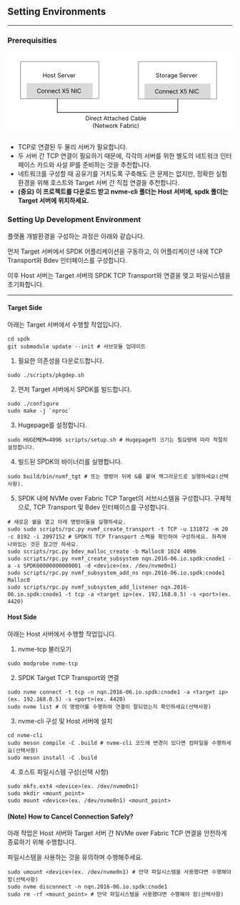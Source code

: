 ## Setting Environments

---

### Prerequisities

<img src="./assets/ndp-hardware-conf.svg">

- TCP로 연결된 두 물리 서버가 필요합니다.
- 두 서버 간 TCP 연결이 필요하기 때문에, 각각의 서버를 위한 별도의 네트워크 인터페이스 카드와 사설 IP를 준비하는 것을 추천합니다.
- 네트워크를 구성할 때 공유기를 거치도록 구축해도 큰 문제는 없지만, 정확한 실험 환경을 위해 호스트와 Target 서버 간 직접 연결을 추천합니다.
- **(중요) 이 프로젝트를 다운로드 받고 nvme-cli 폴더는 Host 서버에, spdk 폴더는 Target 서버에 위치하세요.**

### Setting Up Development Environment

플랫폼 개발환경을 구성하는 과정은 아래와 같습니다.

먼저 Target 서버에서 SPDK 어플리케이션을 구동하고, 이 어플리케이션 내에 TCP Transport와 Bdev 인터페이스를 구성합니다.

이후 Host 서버는 Target 서버의 SPDK TCP Transport와 연결을 맺고 파일시스템을 초기화합니다.

---

#### Target Side

아래는 Target 서버에서 수행할 작업입니다.

```shell
cd spdk
git submodule update --init # 서브모듈 업데이트
```

1. 필요한 의존성을 다운로드합니다.
```shell
sudo ./scripts/pkgdep.sh
```

2. 먼저 Target 서버에서 SPDK를 빌드합니다.
```shell
sudo ./configure
sudo make -j `nproc`
```

3. Hugepage를 설정합니다.
```shell
sudo HUGEMEM=4096 scripts/setup.sh # Hugepage의 크기는 필요량에 따라 적절히 설정합니다.
```

4. 빌드된 SPDK의 바이너리를 실행합니다.

```shell
sudo build/bin/nvmf_tgt # 또는 명령어 뒤에 &를 붙여 백그라운드로 실행하세요(선택사항).
```

5. SPDK 내에 NVMe over Fabric TCP Target의 서브시스템을 구성합니다. 구체적으로, TCP Transport 및 Bdev 인터페이스를 구성합니다.

```shell
# 새로운 쉘을 열고 아래 명령어들을 실행하세요.
sudo sudo scripts/rpc.py nvmf_create_transport -t TCP -u 131072 -m 20 -c 8192 -i 2097152 # SPDK의 TCP Transport 스펙을 확인하여 구성하세요. 좌측에 나와있는 것은 참고만 하세요.
sudo scripts/rpc.py bdev_malloc_create -b Malloc0 1024 4096
sudo scripts/rpc.py nvmf_create_subsystem nqn.2016-06.io.spdk:cnode1 -a -s SPDK00000000000001 -d <device>(ex. /dev/nvme0n1)
sudo scripts/rpc.py nvmf_subsystem_add_ns nqn.2016-06.io.spdk:cnode1 Malloc0
sudo scripts/rpc.py nvmf_subsystem_add_listener nqn.2016-06.io.spdk:cnode1 -t tcp -a <target ip>(ex. 192.168.0.5) -s <port>(ex. 4420)
```

#### Host Side

아래는 Host 서버에서 수행할 작업입니다.

1. nvme-tcp 불러오기

```shell
sudo modprobe nvme-tcp
```

2. SPDK Target TCP Transport와 연결

```shell
sudo nvme connect -t tcp -n nqn.2016-06.io.spdk:cnode1 -a <target ip>(ex. 192.168.0.5) -s <port>(ex. 4420)
sudo nvme list # 이 명령어를 수행하여 연결이 잘되었는지 확인하세요(선택사항) 
```

3. nvme-cli 구성 및 Host 서버에 설치

```shell
cd nvme-cli
sudo meson compile -C .build # nvme-cli 코드에 변경이 있다면 컴파일을 수행하세요(선택사항)
sudo meson install -C .build
```

4. 호스트 파일시스템 구성(선택 사항)

```shell
sudo mkfs.ext4 <device>(ex. /dev/nvme0n1)
sudo mkdir <mount_point>
sudo mount <device>(ex. /dev/nvme0n1) <mount_point>
```

#### (Note) How to Cancel Connection Safely?

아래 작업은 Host 서버와 Target 서버 간 NVMe over Fabric TCP 연결을 안전하게 종료하기 위해 수행합니다.

파일시스템을 사용하는 것을 유의하며 수행해주세요.

```shell
sudo umount <device>(ex. /dev/nvme0n1) # 만약 파일시스템을 사용했다면 수행해야 함(선택사항)
sudo nvme disconnect -n nqn.2016-06.io.spdk:cnode1
sudo rm -rf <mount_point> # 만약 파일시스템을 사용했다면 수행해야 함(선택사항)
```

